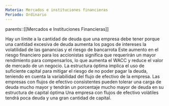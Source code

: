 ```yaml
---
Materia: Mercados e instituciones financieras
Periodo: Ordinario
---
```

parents::[[Mercados e Instituciones Financieras]]

Hay un límite a la cantidad de deuda que una empresa debe tener porque una cantidad excesiva de deuda aumenta los pagos de intereses la volatilidad de las ganancias y el riesgo de bancarrota 
Este aumento en el riesgo financiero para los accionistas significa que requerirán un mayor rendimiento para compensarlos, lo que aumenta el WACC y reduce el valor de mercado de un negocio. 
La estructura óptima implica el uso de suficiente capital para mitigar el riesgo de no poder pagar la deuda, teniendo en cuenta la variabilidad del flujo de efectivo de la empresa. 
Las empresas con flujos de efectivo consistentes pueden tolerar una carga de deuda mucho mayor y tendrán un porcentaje mucho mayor de deuda en su estructura de capital óptima 
Una empresa con flujos de efectivo volátiles tendrá poca deuda y una gran cantidad de capital. 
